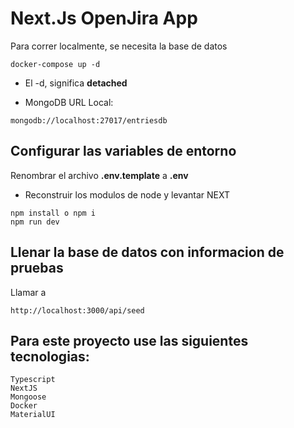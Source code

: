 # Next.Js OpenJira App
Para correr localmente, se necesita la base de datos
```
docker-compose up -d
```

* El -d, significa __detached__

* MongoDB URL Local:
```
mongodb://localhost:27017/entriesdb
```

## Configurar las variables de entorno
Renombrar el archivo __.env.template__ a __.env__

* Reconstruir los modulos de node y levantar NEXT
```
npm install o npm i
npm run dev
```

## Llenar la base de datos con informacion de pruebas

Llamar a 
```
http://localhost:3000/api/seed
```

## Para este proyecto use las siguientes tecnologias:
```
Typescript
NextJS
Mongoose
Docker
MaterialUI
```
